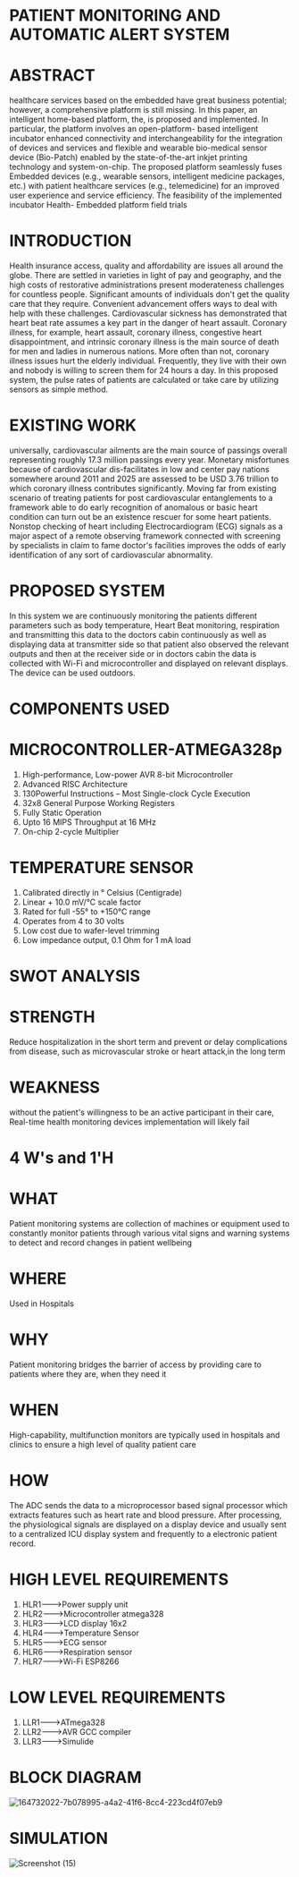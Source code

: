 # PATIENT MONITORING AND AUTOMATIC ALERT SYSTEM  
# ABSTRACT 
healthcare services based on the embedded have great business potential; however, a 
comprehensive platform is still missing. In this paper, an intelligent home-based platform, 
the, is proposed and implemented. In particular, the platform involves an open-platform-
based intelligent incubator enhanced connectivity and interchangeability for the integration 
of devices and services and flexible and wearable bio-medical sensor device (Bio-Patch) 
enabled by the state-of-the-art inkjet printing technology and system-on-chip. The proposed 
platform seamlessly fuses Embedded devices (e.g., wearable sensors, intelligent medicine 
packages, etc.) with patient healthcare services (e.g., telemedicine) for an improved user 
experience and service efficiency. The feasibility of the implemented incubator Health-
Embedded platform field trials 
# INTRODUCTION 
Health insurance access, quality and affordability are issues all around the globe. There are settled in varieties in light of pay and geography, and the high costs of restorative administrations present moderateness challenges for countless people. Significant amounts of individuals don't get the quality care that they require. Convenient advancement offers ways to deal with help with these challenges. Cardiovascular sickness has demonstrated that heart beat rate assumes a key part in the danger of heart assault. Coronary illness, for example, heart assault, coronary illness, congestive heart disappointment, and intrinsic coronary illness is the main source of death for men and ladies in numerous nations. More often than not, coronary illness issues hurt the elderly individual. Frequently, they live with their own and nobody is willing to screen them for 24 hours a day. In this proposed system, the pulse rates of patients are calculated or take care by utilizing sensors as simple method.
# EXISTING WORK 
universally, cardiovascular ailments are the main source of passings overall representing roughly 17.3 million passings every year. Monetary misfortunes because of cardiovascular dis-facilitates in low and center pay nations somewhere around 2011 and 2025 are assessed to be USD 3.76 trillion to which coronary illness contributes significantly. Moving far from existing scenario of treating patients for post cardiovascular entanglements to a framework able to do early recognition of anomalous or basic heart condition can turn out be an existence rescuer for some heart patients. Nonstop checking of heart including Electrocardiogram (ECG) signals as a major aspect of a remote observing framework connected with screening by specialists in claim to fame doctor's facilities improves the odds of early identification of any sort of cardiovascular abnormality.
# PROPOSED SYSTEM 
In this system we are continuously monitoring the patients different parameters such as body temperature, Heart Beat monitoring, respiration and transmitting this data to the doctors cabin continuously as well as displaying data at transmitter side so that patient also observed the relevant outputs and then at the receiver side or in doctors cabin the data is collected with Wi-Fi and microcontroller and displayed on relevant displays. The device can be used outdoors.  
# COMPONENTS USED 
# MICROCONTROLLER-ATMEGA328p 
1) High-performance, Low-power AVR 8-bit Microcontroller
2) Advanced RISC Architecture
3) 130Powerful Instructions – Most Single-clock Cycle Execution
4) 32x8 General Purpose Working Registers
5) Fully Static Operation
6) Upto 16 MIPS Throughput at 16 MHz
7) On-chip 2-cycle Multiplier 
# TEMPERATURE SENSOR 
1) Calibrated directly in ° Celsius (Centigrade) 
2) Linear + 10.0 mV/°C scale factor 
3) Rated for full -55° to +150°C range 
4) Operates from 4 to 30 volts 
5) Low cost due to wafer-level trimming 
6) Low impedance output, 0.1 Ohm for 1 mA load
# SWOT ANALYSIS
# STRENGTH
Reduce hospitalization in the short term and prevent or delay complications from disease, such as microvascular stroke or heart attack,in the long term
# WEAKNESS
without the patient's willingness to be an active participant in their care, Real-time health monitoring devices implementation will likely fail
# 4 W's and 1'H
# WHAT
Patient monitoring systems are collection of machines or equipment used to constantly monitor patients through various vital signs and warning systems to detect and record changes in patient wellbeing 
# WHERE 
Used in Hospitals 
# WHY 
Patient  monitoring bridges the barrier of access by providing care to patients where they are, when they need it
# WHEN
High-capability, multifunction monitors are typically used in hospitals and clinics to ensure a high level of quality patient care
# HOW
The ADC sends the data to a microprocessor based signal processor which extracts features such as heart rate and blood pressure. After processing, the physiological signals are displayed on a display device and usually sent to a centralized ICU display system and frequently to a electronic patient record.
# HIGH LEVEL REQUIREMENTS 
1) HLR1--->Power supply unit 
2) HLR2--->Microcontroller atmega328 
3) HLR3--->LCD display 16x2 
4) HLR4--->Temperature Sensor 
5) HLR5--->ECG sensor 
6) HLR6--->Respiration sensor 
7) HLR7--->Wi-Fi ESP8266 
# LOW LEVEL REQUIREMENTS  
1) LLR1--->ATmega328 
2) LLR2--->AVR GCC compiler 
3) LLR3--->Simulide 
# BLOCK DIAGRAM 
![164732022-7b078995-a4a2-41f6-8cc4-223cd4f07eb9](https://user-images.githubusercontent.com/101009876/164980409-979e15f5-b505-4e6f-ada0-7f57068b6087.jpg)

# SIMULATION 
![Screenshot (15)](https://user-images.githubusercontent.com/101009876/164753897-c92b7919-3689-4cc2-837d-5f1ac06d13bc.png)

 


